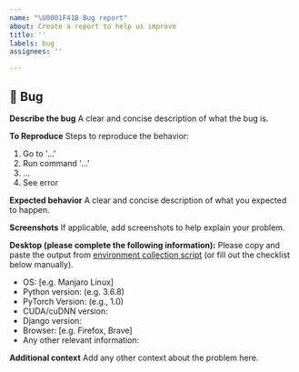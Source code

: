 ```yaml
---
name: "\U0001F41B Bug report"
about: Create a report to help us improve
title: ''
labels: bug
assignees: ''

---
```


## 🐛 Bug
**Describe the bug**
A clear and concise description of what the bug is.

**To Reproduce**
Steps to reproduce the behavior:
1. Go to '...'
2. Run command '...'
3. ...
4. See error

**Expected behavior**
A clear and concise description of what you expected to happen.

**Screenshots**
If applicable, add screenshots to help explain your problem.

**Desktop (please complete the following information):**
Please copy and paste the output from [environment collection script](https://raw.githubusercontent.com/pytorch/pytorch/master/torch/utils/collect_env.py) (or fill out the checklist below manually).

 - OS: [e.g. Manjaro Linux]
 - Python version: (e.g. 3.6.8)
 - PyTorch Version: (e.g., 1.0)
 - CUDA/cuDNN version:
 - Django version:
 - Browser: [e.g. Firefox, Brave]
 - Any other relevant information:


**Additional context**
Add any other context about the problem here.

